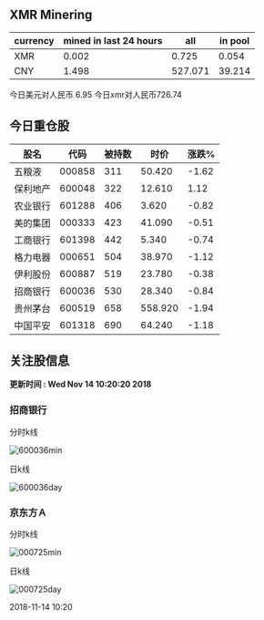 ## XMR Minering

|currency|mined in last 24 hours|all|in pool|
|---|---|---|---|
|XMR|0.002|0.725|0.054|
|CNY|1.498|527.071|39.214|

今日美元对人民币 6.95	今日xmr对人民币726.74


## 今日重仓股 

|股名|代码|被持数|时价|涨跌%|
|---|---|---|---|---|
|五粮液|000858|311|50.420|-1.62|
|保利地产|600048|322|12.610|1.12|
|农业银行|601288|406|3.620|-0.82|
|美的集团|000333|423|41.090|-0.51|
|工商银行|601398|442|5.340|-0.74|
|格力电器|000651|504|38.970|-1.12|
|伊利股份|600887|519|23.780|-0.38|
|招商银行|600036|530|28.340|-0.84|
|贵州茅台|600519|658|558.920|-1.94|
|中国平安|601318|690|64.240|-1.18|

## 关注股信息
**更新时间 : Wed Nov 14 10:20:20 2018**
### 招商银行 
分时k线

![600036min](http://image.sinajs.cn/newchart/min/n/sh600036.gif)

日k线

![600036day](http://image.sinajs.cn/newchart/daily/n/sh600036.gif)

### 京东方Ａ 
分时k线

![000725min](http://image.sinajs.cn/newchart/min/n/sz000725.gif)

日k线

![000725day](http://image.sinajs.cn/newchart/daily/n/sz000725.gif)

2018-11-14 10:20